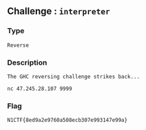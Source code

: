 ## Challenge : `interpreter`

### Type

`Reverse`

### Description

```
The GHC reversing challenge strikes back...

nc 47.245.28.107 9999
```

### Flag

`N1CTF{8ed9a2e9760a508ecb307e993147e99a}`

